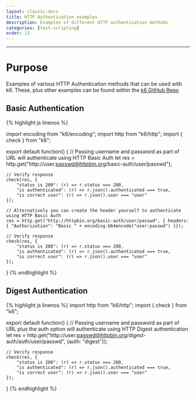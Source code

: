 ```yaml
---
layout: classic-docs
title: HTTP Authentication examples
description: Examples of different HTTP authentication methods
categories: [test-scripting]
order: 13
---
```


***

# Purpose

Examples of various HTTP Authentication methods that can be used with k6.  These, plus other examples can be found within the [k6 GitHub Repo](https://github.com/loadimpact/k6/tree/master/samples)

## Basic Authentication

{% highlight js linenos %}

import encoding from "k6/encoding";
import http from "k6/http";
import { check } from "k6";

export default function() {
    // Passing username and password as part of URL will authenticate using HTTP Basic Auth
    let res = http.get("http://user:passwd@httpbin.org/basic-auth/user/passwd");

    // Verify response
    check(res, {
        "status is 200": (r) => r.status === 200,
        "is authenticated": (r) => r.json().authenticated === true,
        "is correct user": (r) => r.json().user === "user"
    });

    // Alternatively you can create the header yourself to authenticate using HTTP Basic Auth
    res = http.get("http://httpbin.org/basic-auth/user/passwd", { headers: { "Authorization": "Basic " + encoding.b64encode("user:passwd") }});

    // Verify response
    check(res, {
        "status is 200": (r) => r.status === 200,
        "is authenticated": (r) => r.json().authenticated === true,
        "is correct user": (r) => r.json().user === "user"
    });
}
{% endhighlight %}


## Digest Authentication

{% highlight js linenos %}
import http from "k6/http";
import { check } from "k6";

export default function() {
    // Passing username and password as part of URL plus the auth option will authenticate using HTTP Digest authentication
    let res = http.get("http://user:passwd@httpbin.org/digest-auth/auth/user/passwd", {auth: "digest"});

    // Verify response
    check(res, {
        "status is 200": (r) => r.status === 200,
        "is authenticated": (r) => r.json().authenticated === true,
        "is correct user": (r) => r.json().user === "user"
    });
}
{% endhighlight %}
